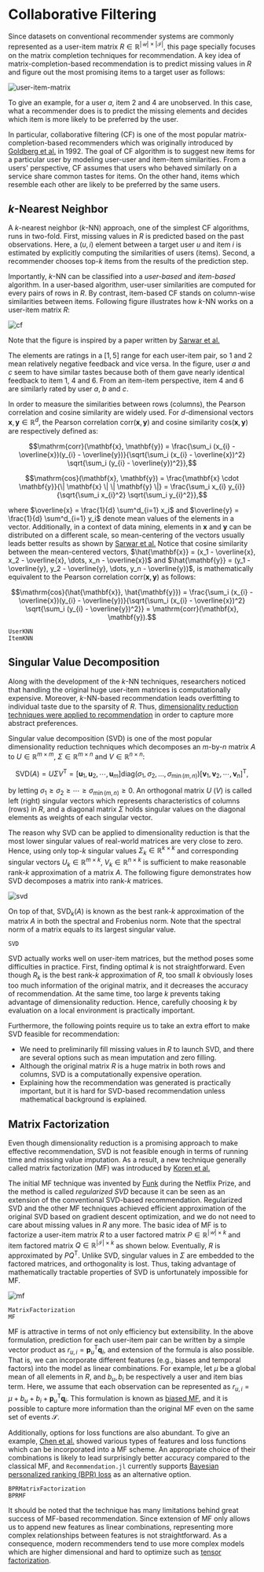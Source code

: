 # Collaborative Filtering

Since datasets on conventional recommender systems are commonly represented as a user-item matrix $R \in \mathbb{R}^{|\mathcal{U}| \times |\mathcal{I}|}$, this page specially focuses on the matrix completion techniques for recommendation. A key idea of matrix-completion-based recommendation is to predict missing values in $R$ and figure out the most promising items to a target user as follows:

![user-item-matrix](./assets/images/user-item-matrix.png)

To give an example, for a user $a$, item $2$ and $4$ are unobserved. In this case, what a recommender does is to predict the missing elements and decides which item is more likely to be preferred by the user.

In particular, collaborative filtering (CF) is one of the most popular matrix-completion-based recommenders which was originally introduced by [Goldberg et al.](https://dl.acm.org/citation.cfm?id=138867) in 1992. The goal of CF algorithm is to suggest new items for a particular user by modeling user-user and item-item similarities. From a users' perspective, CF assumes that users who behaved similarly on a service share common tastes for items. On the other hand, items which resemble each other are likely to be preferred by the same users.

## $k$-Nearest Neighbor

A $k$-nearest neighbor ($k$-NN) approach, one of the simplest CF algorithms, runs in two-fold. First, missing values in $R$ is predicted based on the past observations. Here, a $(u, i)$ element between a target user $u$ and item $i$ is estimated by explicitly computing the similarities of users (items). Second, a recommender chooses top-$k$ items from the results of the prediction step.

Importantly, $k$-NN can be classified into a *user-based* and *item-based* algorithm. In a user-based algorithm, user-user similarities are computed for every pairs of rows in $R$. By contrast, item-based CF stands on column-wise similarities between items. Following figure illustrates how $k$-NN works on a user-item matrix $R$:

![cf](./assets/images/cf.png)

Note that the figure is inspired by a paper written by [Sarwar et al.](https://dl.acm.org/citation.cfm?id=372071)

The elements are ratings in a $[1, 5]$ range for each user-item pair, so $1$ and $2$ mean relatively negative feedback and vice versa. In the figure, user $a$ and $c$ seem to have similar tastes because both of them gave nearly identical feedback to item $1$, $4$ and $6$. From an item-item perspective, item $4$ and $6$ are similarly rated by user $a$, $b$ and $c$.

In order to measure the similarities between rows (columns), the Pearson correlation and cosine similarity are widely used. For $d$-dimensional vectors $\mathbf{x}, \mathbf{y} \in \mathbb{R}^d$, the Pearson correlation $\mathrm{corr}(\mathbf{x}, \mathbf{y})$ and cosine similarity $\mathrm{cos}(\mathbf{x}, \mathbf{y})$ are respectively defined as:

```math
\mathrm{corr}(\mathbf{x}, \mathbf{y}) = \frac{\sum_i (x_{i} - \overline{x})(y_{i} - \overline{y})}{\sqrt{\sum_i (x_{i} - \overline{x})^2} \sqrt{\sum_i (y_{i} - \overline{y})^2}},
```

```math
\mathrm{cos}(\mathbf{x}, \mathbf{y}) = \frac{\mathbf{x} \cdot \mathbf{y}}{\| \mathbf{x} \| \| \mathbf{y} \|} = \frac{\sum_i x_{i} y_{i}}{\sqrt{\sum_i x_{i}^2} \sqrt{\sum_i y_{i}^2}},
```

where $\overline{x} = \frac{1}{d} \sum^d_{i=1} x_i$ and $\overline{y} = \frac{1}{d} \sum^d_{i=1} y_i$ denote mean values of the elements in a vector. Additionally, in a context of data mining, elements in $\mathbf{x}$ and $\mathbf{y}$ can be distributed on a different scale, so mean-centering of the vectors usually leads better results as shown by [Sarwar et al.](https://dl.acm.org/citation.cfm?id=372071) Notice that cosine similarity between the mean-centered vectors, $\hat{\mathbf{x}} = (x_1 - \overline{x}, x_2 - \overline{x}, \dots, x_n - \overline{x})$ and $\hat{\mathbf{y}} = (y_1 - \overline{y}, y_2 - \overline{y}, \dots, y_n - \overline{y})$, is mathematically equivalent to the Pearson correlation $\mathrm{corr}(\mathbf{x}, \mathbf{y})$ as follows:

```math
\mathrm{cos}(\hat{\mathbf{x}}, \hat{\mathbf{y}}) = \frac{\sum_i (x_{i} - \overline{x})(y_{i} - \overline{y})}{\sqrt{\sum_i (x_{i} - \overline{x})^2} \sqrt{\sum_i (y_{i} - \overline{y})^2}} = \mathrm{corr}(\mathbf{x}, \mathbf{y}).
```

```@docs
UserKNN
ItemKNN
```

## Singular Value Decomposition

Along with the development of the $k$-NN techniques, researchers noticed that handling the original huge user-item matrices is computationally expensive. Moreover, $k$-NN-based recommendation leads overfitting to individual taste due to the sparsity of $R$. Thus, [dimensionality reduction techniques were applied to recommendation](http://files.grouplens.org/papers/webKDD00.pdf) in order to capture more abstract preferences.

Singular value decomposition (SVD) is one of the most popular dimensionality reduction techniques which decomposes an $m$-by-$n$ matrix $A$ to $U \in \mathbb{R}^{m \times m}$, $\Sigma \in \mathbb{R}^{m \times n}$ and $V \in \mathbb{R}^{n \times n}$:

```math
\mathrm{SVD}(A) = U \Sigma V^{\mathrm{T}} = \left[\mathbf{u}_1, \mathbf{u}_2, \cdots, \mathbf{u}_m\right] \mathrm{diag}\left(\sigma_1, \sigma_2, \dots, \sigma_{\min(m, n)}\right) \left[\mathbf{v}_1, \mathbf{v}_2, \cdots, \mathbf{v}_n\right]^{\mathrm{T}},
```

by letting $\sigma_1 \geq \sigma_2 \geq \cdots \geq \sigma_{\min(m, n)} \geq 0$. An orthogonal matrix $U$ ($V$) is called left (right) singular vectors which represents characteristics of columns (rows) in $R$, and a diagonal matrix $\Sigma$ holds singular values on the diagonal elements as weights of each singular vector.

The reason why SVD can be applied to dimensionality reduction is that the most lower singular values of real-world matrices are very close to zero. Hence, using only top-$k$ singular values $\Sigma_k \in \mathbb{R}^{k \times k}$ and corresponding singular vectors $U_k \in \mathbb{R}^{m \times k}$, $V_k \in \mathbb{R}^{n \times k}$ is sufficient to make reasonable rank-$k$ approximation of a matrix $A$. The following figure demonstrates how SVD decomposes a matrix into rank-$k$ matrices.

![svd](./assets/images/svd.png)

On top of that, $\mathrm{SVD}_k(A)$ is known as the best rank-$k$ approximation of the matrix $A$ in both the spectral and Frobenius norm. Note that the spectral norm of a matrix equals to its largest singular value.

```@docs
SVD
```

SVD actually works well on user-item matrices, but the method poses some difficulties in practice. First, finding optimal $k$ is not straightforward. Even though $R_k$ is the best rank-$k$ approximation of $R$, too small $k$ obviously loses too much information of the original matrix, and it decreases the accuracy of recommendation. At the same time, too large $k$ prevents taking advantage of dimensionality reduction. Hence, carefully choosing $k$ by evaluation on a local environment is practically important.

Furthermore, the following points require us to take an extra effort to make SVD feasible for recommendation:

- We need to preliminarily fill missing values in $R$ to launch SVD, and there are several options such as mean imputation and zero filling.
- Although the original matrix $R$ is a huge matrix in both rows and columns, SVD is a computationally expensive operation.
- Explaining how the recommendation was generated is practically important, but it is hard for SVD-based recommendation unless mathematical background is explained.

## Matrix Factorization

Even though dimensionality reduction is a promising approach to make effective recommendation, SVD is not feasible enough in terms of running time and missing value imputation. As a result, a new technique generally called matrix factorization (MF) was introduced by [Koren et al.](https://ieeexplore.ieee.org/document/5197422)

The initial MF technique was invented by [Funk](http://sifter.org/~simon/journal/20061211.html) during the Netflix Prize, and the method is called *regularized SVD* because it can be seen as an extension of the conventional SVD-based recommendation. Regularized SVD and the other MF techniques achieved efficient approximation of the original SVD based on gradient descent optimization, and we do not need to care about missing values in $R$ any more. The basic idea of MF is to factorize a user-item matrix $R$ to a user factored matrix $P \in \mathbb{R}^{|\mathcal{U}| \times k}$ and item factored matrix $Q \in \mathbb{R}^{|\mathcal{I}| \times k}$ as shown below. Eventually, $R$ is approximated by $PQ^{\mathrm{T}}$. Unlike SVD, singular values in $\Sigma$ are embedded to the factored matrices, and orthogonality is lost. Thus, taking advantage of mathematically tractable properties of SVD is unfortunately impossible for MF.

![mf](./assets/images/mf.png)

```@docs
MatrixFactorization
MF
```

MF is attractive in terms of not only efficiency but extensibility. In the above formulation, prediction for each user-item pair can be written by a simple vector product as $r_{u,i} = \mathbf{p}_u^{\mathrm{T}} \mathbf{q}_i$, and extension of the formula is also possible. That is, we can incorporate different features (e.g., biases and temporal factors) into the model as linear combinations. For example, let $\mu$ be a global mean of all elements in $R$, and $b_u, b_i$ be respectively a user and item bias term. Here, we assume that each observation can be represented as $r_{u,i} = \mu + b_u + b_i + \mathbf{p}_u^{\mathrm{T}} \mathbf{q}_i$. This formulation is known as [biased MF](https://ieeexplore.ieee.org/document/5197422), and it is possible to capture more information than the original MF even on the same set of events $\mathcal{S}$.

Additionally, options for loss functions are also abundant. To give an example, [Chen et al.](https://arxiv.org/abs/1109.2271) showed various types of features and loss functions which can be incorporated into a MF scheme. An appropriate choice of their combinations is likely to lead surprisingly better accuracy compared to the classical MF, and `Recommendation.jl` currently supports [Bayesian personalized ranking (BPR) loss](https://dl.acm.org/doi/10.5555/1795114.1795167) as an alternative option.

```@docs
BPRMatrixFactorization
BPRMF
```

It should be noted that the technique has many limitations behind great success of MF-based recommendation. Since extension of MF only allows us to append new features as linear combinations, representing more complex relationships between features is not straightforward. As a consequence, modern recommenders tend to use more complex models which are higher dimensional and hard to optimize such as [tensor factorization](https://dl.acm.org/citation.cfm?id=1864727).
